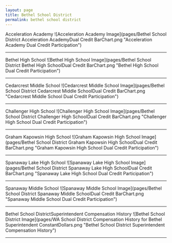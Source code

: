 ```yaml
---
layout: page
title: Bethel School District
permalink: bethel school district
---
```



Acceleration Academy
![Acceleration Academy Image](pages/Bethel School District Acceleration AcademyDual Credit BarChart.png "Acceleration Academy Dual Credit Participation")

___

Bethel High School
![Bethel High School Image](pages/Bethel School District Bethel High SchoolDual Credit BarChart.png "Bethel High School Dual Credit Participation")

___

Cedarcrest Middle School
![Cedarcrest Middle School Image](pages/Bethel School District Cedarcrest Middle SchoolDual Credit BarChart.png "Cedarcrest Middle School Dual Credit Participation")

___

Challenger High School
![Challenger High School Image](pages/Bethel School District Challenger High SchoolDual Credit BarChart.png "Challenger High School Dual Credit Participation")

___

Graham Kapowsin High School
![Graham Kapowsin High School Image](pages/Bethel School District Graham Kapowsin High SchoolDual Credit BarChart.png "Graham Kapowsin High School Dual Credit Participation")

___

Spanaway Lake High School
![Spanaway Lake High School Image](pages/Bethel School District Spanaway Lake High SchoolDual Credit BarChart.png "Spanaway Lake High School Dual Credit Participation")

___

Spanaway Middle School
![Spanaway Middle School Image](pages/Bethel School District Spanaway Middle SchoolDual Credit BarChart.png "Spanaway Middle School Dual Credit Participation")

___

Bethel School DistrictSuperintendent Compensation History
![Bethel School District Image](pages/WA School District Compensation History for Bethel Superintendent ConstantDollars.png "Bethel School District Superintendent Compensation History")

___

